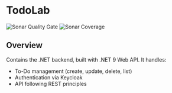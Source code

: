 # TodoLab

![Sonar Quality Gate](https://img.shields.io/sonar/quality_gate/gasbrieo_todolab_backend-dotnet?server=https%3A%2F%2Fsonarcloud.io&style=for-the-badge)
![Sonar Coverage](https://img.shields.io/sonar/coverage/gasbrieo_todolab_backend-dotnet?server=https%3A%2F%2Fsonarcloud.io&style=for-the-badge)

## Overview

Contains the .NET backend, built with .NET 9 Web API. It handles:

- To-Do management (create, update, delete, list)
- Authentication via Keycloak
- API following REST principles
